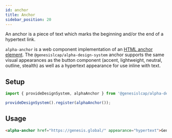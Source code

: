 ```yaml
---
id: anchor
title: Anchor
sidebar_position: 20
---
```


An anchor is a piece of text which marks the beginning and/or the end of a hypertext link.

`alpha-anchor` is a web component implementation of an [HTML anchor element](https://developer.mozilla.org/en-US/docs/Web/HTML/Element/a). The `@genesislcap/alpha-design-system` anchor supports the same visual appearances as the button component (accent, lightweight, neutral, outline, stealth) as well as a hypertext appearance for use inline with text.

## Setup

```ts
import { provideDesignSystem, alphaAnchor } from '@genesislcap/alpha-design-system';

provideDesignSystem().register(alphaAnchor());
```

## Usage

```html live
<alpha-anchor href="https://genesis.global/" appearance="hypertext">Genesis</alpha-anchor>
```
